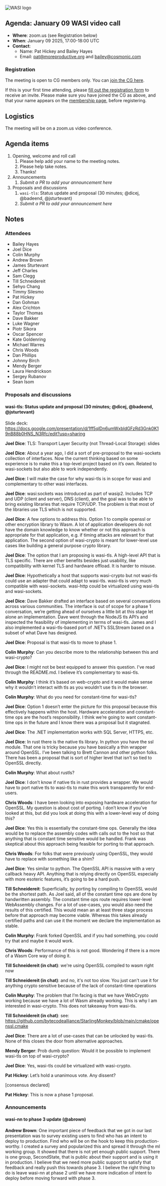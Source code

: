 ![WASI logo](https://raw.githubusercontent.com/WebAssembly/WASI/main/WASI.png)

## Agenda: January 09 WASI video call

- **Where**: zoom.us (see Registration below)
- **When**: January 09 2025, 17:00-18:00 UTC
- **Contact**:
  - Name: Pat Hickey and Bailey Hayes
  - Email: pat@moreproductive.org and bailey@cosmonic.com

### Registration

The meeting is open to CG members only. You can [join the CG here](https://www.w3.org/community/webassembly/).

If this is your first time attending, please [fill out the registration form](https://docs.google.com/forms/d/e/1FAIpQLSdpO6Lp2L_dZ2_oiDgzjKx7pb7s2YYHjeSIyfHWZZGSKoZKWQ/viewform?usp=sf_link) to receive an invite. Please make sure you have joined the CG as above, and that your name appears on the [membership page](https://www.w3.org/community/webassembly/participants), before registering.


## Logistics

The meeting will be on a zoom.us video conference.

## Agenda items

1. Opening, welcome and roll call
    1. Please help add your name to the meeting notes.
    1. Please help take notes.
    1. Thanks!
1. Announcements
    1. _Submit a PR to add your announcement here_
1. Proposals and discussions
    1. `wasi-tls`: Status update and proposal (30 minutes; @dicej, @badeend, @jsturtevant)
    1. _Submit a PR to add your announcement here_

## Notes

### Attendees

- Bailey Hayes
- Joel Dice
- Colin Murphy
- Andrew Brown
- James Sturtevant
- Jeff Charles
- Sam Clegg
- Till Schneidereit
- Sehyo Chang
- Timmy Silesmo
- Pat Hickey
- Dan Gohman
- Alex Crichton
- Taylor Thomas
- Dave Bakker
- Luke Wagner
- Piotr Sikora
- Oscar Spencer
- Kate Goldenring
- Michael Warres
- Chris Woods
- Dan Phillips
- Johnny Birch
- Mendy Berger
- Laura Hendrickson
- Sergey Rubanov
- Sean Isom

### Proposals and discussions

#### wasi-tls: Status update and proposal (30 minutes; @dicej, @badeend, @jsturtevant)

Slide deck: https://docs.google.com/presentation/d/1ff5qlDn6umWxbldGFzRd3Gnk0K19nB88b0HNS_N3Rfc/edit?usp=sharing

**Joel Dice**: TLS: Transport Layer Security (not Thread-Local Storage): slides

**Joel Dice**: About a year ago, I did a sort of pre-proposal to the wasi-sockets collection of interfaces. Now the current thinking based on some experience is to make this a top-level project based on it’s own. Related to wasi-sockets but also able to work independently.

**Joel Dice**: I will make the case for why wasi-tls is in scope for wasi and complementary to other wasi interfaces.

**Joel Dice**: wasi:sockets was introduced as part of wasip2. Includes TCP and UDP (client and server), DNS (client), and the goal was to be able to bring existing libraries that require TCP/UDP. The problem is that most of the libraries use TLS which is not supported.

 **Joel Dice**: A few options to address this. Option 1 to compile openssl or other encryption library to Wasm. A lot of application developers do not have the domain knowledge to know whether or not this approach is appropriate for that application, e.g. if timing attacks are relevant for that application. The second option of wasi-crypto is meant for lower-level use cases like building a general purpose crypto library.

 **Joel Dice**: The option that I am proposing is wasi-tls. A high-level API that is TLS specific. There are other benefits besides just usability, like compatibility with kernel TLS and hardware offload. It is harder to misuse.

 **Joel Dice**: Hypothetically a host that supports wasi-crypto but not wasi-tls could use an adapter that could adapt to wasi-tls. wasi-tls is very much compatible with wasi-sockets. wasi-http could be virtualized using wasi-tls and wasi-sockets.

 **Joel Dice**: Dave Bakker drafted an interface based on several conversations across various communities. The interface is out of scope for a phase 1 conversation, we’re getting ahead of ourselves a little bit at this stage let alone an implementation. Dave went through the NodeJS tls API’s and inspected the feasibility of implementing in terms of wasi-tls. James and I also implemented a wasi-tls-based port of .NET’s SSLStream based on a subset of what Dave has designed.

 **Joel Dice**: Proposal is that wasi-tls to move to phase 1. 

**Colin Murphy**: Can you describe more to the relationship between this and wasi-crypto?

 **Joel Dice**: I might not be best equipped to answer this question. I’ve read through the README.md. I believe it’s complementary to wasi-tls.

**Colin Murphy**: I think it’s based on web-crypto and it would make sense why it wouldn’t interact with tls as you wouldn’t use tls in the browser.

**Colin Murphy**: What do you need for constant-time for wasi-tls?

 **Joel Dice**: Option 1 doesn’t enter the picture for this proposal because this effectively happens within the host. Hardware acceleration and constant-time ops are the host’s responsibility. I think we’re going to want constant-time ops in the future and I know there was a proposal but it stagnated.

 **Joel Dice**: The .NET implementation works with SQL Server, HTTPS, etc.

 **Joel Dice**: In rust there is the native tls library. In python you have the ssl module. That one is tricky because you have basically a thin wrapper around OpenSSL. I’ve been talking to Brett Cannon and other python folks. There has been a proposal that is sort of higher level that isn’t so tied to OpenSSL directly.

**Colin Murphy**: What about rustls?

 **Joel Dice**: I don’t know if native tls in rust provides a wrapper. We would have to port native tls to wasi-tls to make this work transparently for end-users.

**Chris Woods**: I have been looking into exposing hardware acceleration for OpenSSL. My question is about cost of porting. I don’t know if you’ve looked at this, but did you look at doing this with a lower-level way of doing this?

 **Joel Dice**: Yes this is essentially the constant-time ops. Generally the idea would be to replace the assembly codes with calls out to the host so that anything that is constant time sensitive would be handled. Frank was skeptical about this approach being feasible for porting to that approach. 

**Chris Woods**: For folks that were previously using OpenSSL, they would have to replace with something like a shim?

 **Joel Dice**: Yes similar to python. The OpenSSL API is massive with a very callback heavy API. Anything that is relying directly on OpenSSL especially with more esoteric features, it’s going to be a hard push.

**Till Schneidereit**: Superficially, by porting by compiling to OpenSSL would be the shortest path. As Joel said, all of the constant time ops are done by handwritten assembly. The constant time ops route requires lower-level WebAssembly changes. For a lot of use-cases, you would also need the results of this certified. This would mean an at least three stage process before that approach may become viable. Whereas this takes already certified paths and can use it the moment we declare the implementation as stable.

**Colin Murphy**: Frank forked OpenSSL and if you had something, you could try that and maybe it would work. 

**Chris Woods**: Performance of this is not good. Wondering if there is a more of a Wasm Core way of doing it. 

**Till Schneidereit (in chat)**: we're using OpenSSL compiled to wasm right now

**Till Schneidereit (in chat)**: and no, it's not too slow. You just can't use it for anything crypto sensitive because of the lack of constant-time operations

**Colin Murphy**: The problem that I’m facing is that we have WebCrypto working because we have a lot of Wasm already working. This is why I am interested in wasi-crypto. This does not takeaway from wasi-tls.

**Till Schneidereit (in chat)**: see: https://github.com/bytecodealliance/StarlingMonkey/blob/main/cmake/openssl.cmake

**Joel Dice**: There are a lot of use-cases that can be unlocked by wasi-tls. None of this closes the door from alternative approaches. 

**Mendy Berger**: Prob dumb question: Would it be possible to implement wasi-tls on top of wasi-crypto?

**Joel Dice**: Yes, wasi-tls could be virtualized with wasi-crypto.

**Pat Hickey**: Let’s hold a unanimous vote. Any dissent?

[consensus declared]

**Pat Hickey**: This is now a phase 1 proposal. 

### Announcements

#### wasi-nn to phase 3 update (@abrown)

**Andrew Brown**: One important piece of feedback that we got in our last presentation was to survey existing users to find who has an intent to deploy to production. Find who will be on the hook to keep this production-worthy. I created a survey and popularized this and spread it through the ml working group. It showed that there is not yet enough public support. There is one group, SecondState, that is public about their support and is using it in production. I believe that we need more public support to satisfy that feedback and really push this towards phase 3. I believe the right thing to do is leave wasi-nn at phase 2 until we have more indication of intent to deploy before moving forward with phase 3.
